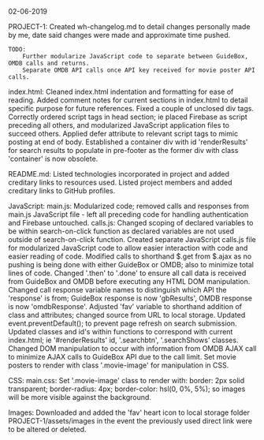 02-06-2019

PROJECT-1:
    Created wh-changelog.md to detail changes personally made by me, date said changes were made and approximate time pushed.

    TODO: 
        Further modularize JavaScript code to separate between GuideBox, OMDB calls and returns.
        Separate OMDB API calls once API key received for movie poster API calls.

index.html:
    Cleaned index.html indentation and formatting for ease of reading. 
    Added comment notes for current sections in index.html to detail specific purpose for future references. 
    Fixed a couple of unclosed div tags.
    Correctly ordered script tags in head section; ie placed Firebase as script preceding all others, and modularized JavaScript application files to succeed others. 
    Applied defer attribute to relevant script tags to mimic posting at end of body.
    Established a container div with id 'renderResults' for search results to populate in pre-footer as the former div with class 'container' is now obsolete.

README.md:
    Listed technologies incorporated in project and added creditary links to resources used.
    Listed project members and added creditary links to GitHub profiles.

JavaScript:
    main.js:
        Modularized code; removed calls and responses from main.js JavaScript file - left all preceding code for handling authentication and Firebase untouched.
    calls.js:
        Changed scoping of declared variables to be within search-on-click function as declared variables are not used outside of search-on-click function.
        Created separate JavaScript calls.js file for modularized JavaScript code to allow easier interaction with code and easier reading of code.
        Modified calls to shorthand $.get from $.ajax as no pushing is being done with either GuideBox or OMDB; also to minimize total lines of code.
        Changed '.then' to '.done' to ensure all call data is received from GuideBox and OMDB before executing any HTML DOM manipulation.
        Changed call response variable names to distinguish which API the 'response' is from; GuideBox response is now 'gbResults', OMDB response is now 'omdbResponse'.
        Adjusted 'fav' variable to shorthand addition of class and attributes; changed source from URL to local storage.
        Updated event.preventDefault(); to prevent page refresh on search submission.
        Updated classes and id's within functions to correspond with current index.html; ie '#renderResults' id, '.searchbtn', '.searchShows' classes.
        Changed DOM manipulation to occur with information from OMDB AJAX call to minimize AJAX calls to GuideBox API due to the call limit.
        Set movie posters to render with class '.movie-image' for manipulation in CSS.

CSS:
    main.css:
        Set '.movie-image' class to render with: border: 2px solid transparent; border-radius: 4px; border-color: hsl(0, 0%, 5%); so images will be more visible against the background.

Images:
    Downloaded and added the 'fav' heart icon to local storage folder PROJECT-1/assets/images in the event the previously used direct link were to be altered or deleted.


